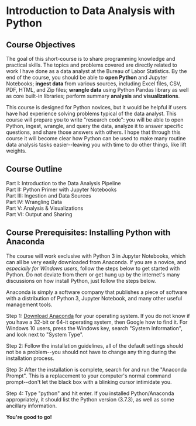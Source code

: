 # Introduction to Data Analysis with Python

## Course Objectives
The goal of this short-course is to share programming knowledge and practical skills. The topics and problems covered are directly related to work I have done as a data analyst at the Bureau of Labor Statistics. By the end of the course, you should be able to **open Python** and Jupyter Notebooks; **ingest data** from various sources, including Excel files, CSV, PDF, HTML, and Zip files; **wrangle data** using Python Pandas library as well as core built-in libraries; perform summary **analysis** and **visualizations**.

This course is designed for Python novices, but it would be helpful if users have had experience solving problems typical of the data analyst. This course will prepare you to write "research code": you will be able to open Python, ingest, wrangle, and query the data, analyze it to answer specific questions, and share those answers with others. I hope that through this course it will become clear how Python can be used to make many routine data analysis tasks easier--leaving you with time to do other things, like lift weights.

## Course Outline
Part I: Introduction to the Data Analysis Pipeline  
Part II: Python Primer with Jupyter Notebooks  
Part III: Ingestion and Data Sources  
Part IV: Wrangling Data  
Part V: Analysis & Visualizations  
Part VI: Output and Sharing  

## Course Prerequisites: Installing Python with Anaconda
The course will work exclusive with Python 3 in Jupyter Notebooks, which can all be very easily downloaded from Anaconda. If you are a novice, and *especially for Windows users*, follow the steps below to get started with Python. Do not deviate from them or get hung up by the internet's many discussions on how install Python, just follow the steps below.

Anaconda is simply a software company that publishes a piece of software with a distribution of Python 3, Jupyter Notebook, and many other useful management tools.

Step 1: [Download Anaconda](https://www.anaconda.com/distribution/#download-section) for your operating system. If you do not know if you have a 32-bit or 64-it operating system, then Google how to find it. For Windows 10 users, press the Windows key, search "System Information", and look next to "System Type".

Step 2: Follow the installation guidelines, all of the default settings should not be a problem--you should not have to change any thing during the installation process.

Step 3: After the installation is complete, search for and run the "Anaconda Prompt". This is a replacement to your computer's normal command prompt--don't let the black box with a blinking cursor intimidate you.

Step 4: Type "python" and hit enter. If you installed Python/Anaconda appropriately, it should list the Python version (3.7.3), as well as some ancillary information.

**You're good to go!**
